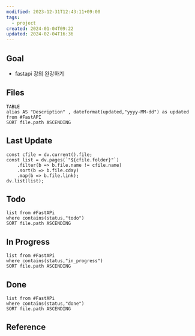 ```yaml
---
modified: 2023-12-31T12:43:11+09:00
tags:
  - project
created: 2024-01-04T09:22
updated: 2024-02-04T16:36
---
```



## Goal

- fastapi 강의 완강하기


## Files


```dataview
TABLE 
alias AS "Description" , dateformat(updated,"yyyy-MM-dd") as updated
from #FastAPI 
SORT file.path ASCENDING
```

## Last Update

```dataviewjs
const cfile = dv.current().file;
const list = dv.pages(`"${cfile.folder}"`)
    .filter(b => b.file.name != cfile.name)
    .sort(b => b.file.cday)
    .map(b => b.file.link);
dv.list(list);
```


## Todo


```dataview
list from #FastAPi 
where contains(status,"todo")
SORT file.path ASCENDING
```


## In Progress

```dataview
list from #FastAPi 
where contains(status,"in_progress")
SORT file.path ASCENDING
```


## Done

```dataview
list from #FastAPi 
where contains(status,"done")
SORT file.path ASCENDING
```


## Reference
